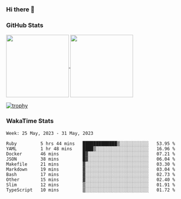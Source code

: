 ### Hi there 👋

### GitHub Stats

<a href="https://github.com/anuraghazra/github-readme-stats">
  <img align="center" height="170px" src="https://github-readme-stats.vercel.app/api/top-langs/?username=tksfjt1024&layout=compact&count_private=true&show_icons=true&show_icons=true&theme=graywhite" />
</a>
<a href="https://github.com/anuraghazra/github-readme-stats">
  <img align="center" height="170px" src="https://github-readme-stats.vercel.app/api?username=tksfjt1024&count_private=true&show_icons=true&show_icons=true&theme=graywhite" />
</a>

[![trophy](https://github-profile-trophy.vercel.app/?username=tksfjt1024)](https://github.com/ryo-ma/github-profile-trophy)

### WakaTime Stats

<!--START_SECTION:waka-->
```text
Week: 25 May, 2023 - 31 May, 2023

Ruby         5 hrs 44 mins   █████████████▒░░░░░░░░░░░   53.95 % 
YAML         1 hr 48 mins    ████▒░░░░░░░░░░░░░░░░░░░░   16.96 % 
Docker       46 mins         █▓░░░░░░░░░░░░░░░░░░░░░░░   07.21 % 
JSON         38 mins         █▓░░░░░░░░░░░░░░░░░░░░░░░   06.04 % 
Makefile     21 mins         ▓░░░░░░░░░░░░░░░░░░░░░░░░   03.30 % 
Markdown     19 mins         ▓░░░░░░░░░░░░░░░░░░░░░░░░   03.04 % 
Bash         17 mins         ▓░░░░░░░░░░░░░░░░░░░░░░░░   02.73 % 
Other        15 mins         ▓░░░░░░░░░░░░░░░░░░░░░░░░   02.40 % 
Slim         12 mins         ▒░░░░░░░░░░░░░░░░░░░░░░░░   01.91 % 
TypeScript   10 mins         ▒░░░░░░░░░░░░░░░░░░░░░░░░   01.72 % 
```
<!--END_SECTION:waka-->
